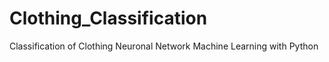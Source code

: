 # Clothing_Classification
 Classification of Clothing Neuronal Network
Machine Learning with Python
